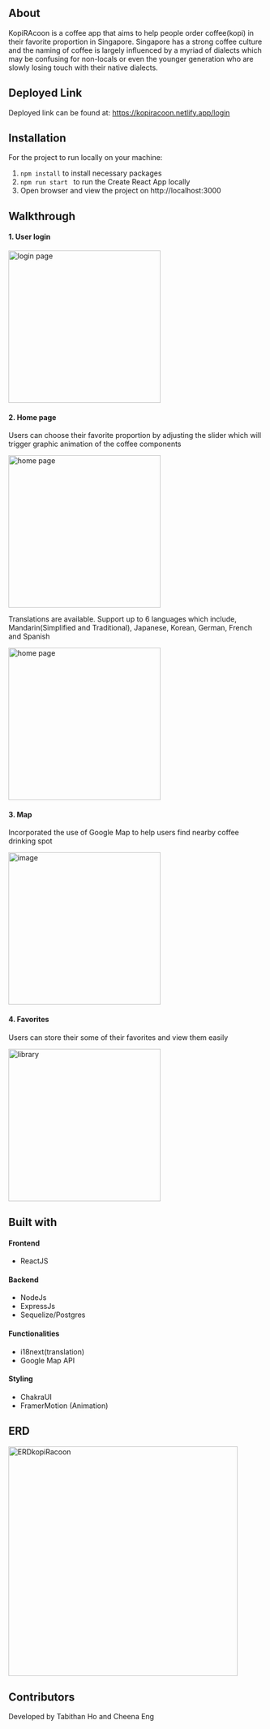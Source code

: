## About 
KopiRAcoon is a coffee app that aims to help people order coffee(kopi) in their favorite proportion in Singapore. Singapore has a strong coffee culture and the naming of coffee is largely influenced by a myriad of dialects which may be confusing for non-locals or even the younger generation who are slowly losing touch with their native dialects. 

## Deployed Link 
Deployed link can be found at: https://kopiracoon.netlify.app/login

## Installation 
For the project to run locally on your machine: 
1. <code>npm install</code> to install necessary packages 
2. <code>npm run start </code> to run the Create React App locally 
3. Open browser and view the project on http://localhost:3000 

## Walkthrough 
<h4> 1. User login </h4>
<img src='https://user-images.githubusercontent.com/94110588/176999600-e1336e22-6ff9-42b0-bc1b-83ccdc9498aa.png' alt='login page' width='300'/>

<h4> 2. Home page </h4>
<p> Users can choose their favorite proportion by adjusting the slider which will trigger graphic animation of the coffee components </p>
<img src='https://user-images.githubusercontent.com/94110588/176999609-699d3c25-53ed-48bf-a202-cb83f928f3f5.png' alt='home page' width='300'/>

<p>Translations are available. Support up to 6 languages which include, Mandarin(Simplified and Traditional), Japanese, Korean, German, French and Spanish </p>
<img src='https://user-images.githubusercontent.com/94110588/176999669-aba06a75-7785-47f1-aefe-1ebb37411791.png' alt='home page' width='300'/>

<h4> 3. Map </h4>
<p> Incorporated the use of Google Map to help users find nearby coffee drinking spot </p>
<img width="300" alt="image" src="https://user-images.githubusercontent.com/90788379/180371175-b830f932-5616-4b7c-89ee-011ddcb670b3.png">

<h4> 4. Favorites </h4>
<p> Users can store their some of their favorites and view them easily  </p>
<img src='https://user-images.githubusercontent.com/94110588/177000485-351268bc-1b59-4f7b-8a0c-47f45f7b1110.png' alt='library' width='300'/>

## Built with 

#### Frontend 
- ReactJS 

#### Backend 
- NodeJs 
- ExpressJs
- Sequelize/Postgres 

#### Functionalities 
- i18next(translation) 
- Google Map API 

#### Styling
- ChakraUI 
- FramerMotion (Animation) 

## ERD 

<img width="452" alt="ERDkopiRacoon" src="https://user-images.githubusercontent.com/94110588/176999981-c44e4b05-8edf-4788-87f5-ffd4d72a4f81.png">

## Contributors 
Developed by Tabithan Ho and Cheena Eng 
